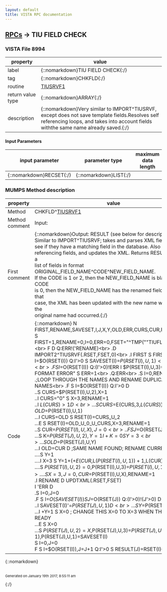 ```yaml
---
layout: default
title: VISTA RPC documentation
---
```




## [RPCs](TableOfContent.md) &#8594; TIU FIELD CHECK 



### VISTA File 8994 


 property | value 
--- | --- 
 label | {::nomarkdown}TIU FIELD CHECK{:/}
 tag | {::nomarkdown}CHKFLD{:/}
 routine | [TIUSRVF1](http://code.osehra.org/dox/Routine_TIUSRVF1_source.html)
 return value type | {::nomarkdown}ARRAY{:/}
 description | {::nomarkdown}Very similar to IMPORT^TIUSRVF, except does not save template fields.Resolves self referencing loops, and takes into account fields withthe same name already saved.{:/}

#### Input Parameters

| input parameter | parameter type | maximum data length | required | description | 
| --- | --- | --- | --- | --- | 
| {::nomarkdown}RECSET{:/} | {::nomarkdown}LIST{:/} |  |  |  | 


### MUMPS Method description

 property | value 
 --- | --- 
 Method | CHKFLD^[TIUSRVF1](http://code.osehra.org/dox/Routine_TIUSRVF1_source.html)
 Method comment | Input: <None>
 First comment | {::nomarkdown}Output: RESULT (see below for description)<br/>Similar to IMPORT^TIUSRVF; takes and parses XML fields to<br/>see if they have a matching field in the database.  Also resolves self<br/>referencing fields, and updates the XML.  Returns RESULT, which is a <br/>list of fields in format ORIGINAL_FIELD_NAME^CODE^NEW_FIELD_NAME.<br/>If the CODE is 1 or 2, then the NEW_FIELD_NAME is blank.  If the CODE<br/>is 0, then the NEW_FIELD_NAME has the renamed field name.  In that <br/>case, the XML has been updated with the new name where ever the <br/>original name had occurred.{:/}
 Code | {::nomarkdown}  N FIRST,RENAME,SAVESET,I,J,X,Y,OLD,ERR,CURS,CUR,RSET,K,FSET<br> S FIRST=1,RENAME=0,I=0,ERR=0,FSET="^TMP(""TIUFLDXML"",$J)"<br> F  D  Q:ERR!('RENAME)<br> .D IMPORT2^TIUSRVF(.RSET,FSET,0)<br> .I FIRST S FIRST=0,I=0 F  S I=$O(RSET(I)) Q:I'>0  S SAVESET(I)=$P(RSET(I),U,1)<br> .S I=0<br> .F  S I=$O(RSET(I)) Q:(I'>0)!ERR  I $P(RSET(I),U,3)="XML FORMAT ERROR" S ERR=1<br> .Q:ERR<br> .S I=0,RENAME=0<br> .;LOOP THROUGH THE NAMES AND RENAME DUPLICATE NAMES<br> .F  S I=$O(RSET(I)) Q:I'>0  D<br> ..S CURS=$P(RSET(I),U,2),X=1<br> ..I CURS="0" S X=3,RENAME=1<br> ..I $L(CURS)>1 D<br> ...S CURS=$E(CURS,3,$L(CURS)),OLD=$P(RSET(I),U,1)<br> ...I CURS=OLD S RSET(I)=CURS_U_2<br> ...E  S RSET(I)=OLD_U_0_U_CURS,X=3,RENAME=1<br> ..S CUR=$P(RSET(I),U,X),J=0<br> ..F  S J=$O(RSET(J)) Q:(J'<I)  D<br> ...S K=$P(RSET(J),U,2),Y=1 I +K=0 S Y=3<br> ...S OLD=$P(RSET(J),U,Y)<br> ...I OLD=CUR D  ;SAME NAME FOUND; RENAME CURRENT ITEM<br> ....S Y=1<br> ....I X=3 S Y=1+(+$E(CUR,$L($P(RSET(I),U,1))+1,$L(CUR)))<br> ....S $P(RSET(I),U,2)=0,$P(RSET(I),U,3)=$P(RSET(I),U,1)_Y<br> ....S X=3,J=0,CUR=$P(RSET(I),U,X),RENAME=1<br> .I RENAME D UPDTXML(.RSET,FSET)<br> I 'ERR D<br> .S I=0,J=0<br> .F  S I=$O(SAVESET(I)) S J=$O(RSET(J)) Q:(I'>0)!(J'>0)  D<br> ..I SAVESET(I)'=$P(RSET(J),U,1) D<br> ...S Y=$P(RSET(J),U,2)<br> ...I +Y=1 S X=0 ; CHANGE THIS X=0 TO X=3 WHEN THE GUI IS READY<br> ...E  S X=0<br> ...S $P(RSET(J),U,2)=X,$P(RSET(J),U,3)=$P(RSET(J),U,1),$P(RSET(J),U,1)=SAVESET(I)<br> S I=0,J=0<br> F  S I=$O(RSET(I)),J=J+1 Q:I'>0  S RESULT(J)=RSET(I){:/}

{::nomarkdown} <br/><br/><p style="font-size: 11px">Generated on January 19th 2017, 8:55:11 am</p>{:/}